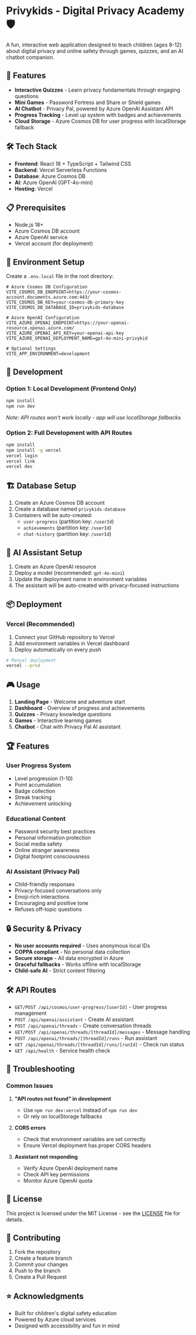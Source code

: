 # Privykids - Digital Privacy Academy 🛡️

A fun, interactive web application designed to teach children (ages 8-12) about digital privacy and online safety through games, quizzes, and an AI chatbot companion.

## 🚀 Features

- **Interactive Quizzes** - Learn privacy fundamentals through engaging questions
- **Mini Games** - Password Fortress and Share or Shield games
- **AI Chatbot** - Privacy Pal, powered by Azure OpenAI Assistant API
- **Progress Tracking** - Level up system with badges and achievements
- **Cloud Storage** - Azure Cosmos DB for user progress with localStorage fallback

## 🛠️ Tech Stack

- **Frontend**: React 18 + TypeScript + Tailwind CSS
- **Backend**: Vercel Serverless Functions
- **Database**: Azure Cosmos DB
- **AI**: Azure OpenAI (GPT-4o-mini)
- **Hosting**: Vercel

## 📋 Prerequisites

- Node.js 18+ 
- Azure Cosmos DB account
- Azure OpenAI service
- Vercel account (for deployment)

## 🔧 Environment Setup

Create a `.env.local` file in the root directory:

```env
# Azure Cosmos DB Configuration
VITE_COSMOS_DB_ENDPOINT=https://your-cosmos-account.documents.azure.com:443/
VITE_COSMOS_DB_KEY=your-cosmos-db-primary-key
VITE_COSMOS_DB_DATABASE_ID=privykids-database

# Azure OpenAI Configuration  
VITE_AZURE_OPENAI_ENDPOINT=https://your-openai-resource.openai.azure.com/
VITE_AZURE_OPENAI_API_KEY=your-openai-api-key
VITE_AZURE_OPENAI_DEPLOYMENT_NAME=gpt-4o-mini-privykid

# Optional Settings
VITE_APP_ENVIRONMENT=development
```

## 🚀 Development

### Option 1: Local Development (Frontend Only)
```bash
npm install
npm run dev
```
*Note: API routes won't work locally - app will use localStorage fallbacks*

### Option 2: Full Development with API Routes
```bash
npm install
npm install -g vercel
vercel login
vercel link
vercel dev
```

## 🏗️ Database Setup

1. Create an Azure Cosmos DB account
2. Create a database named `privykids-database`
3. Containers will be auto-created:
   - `user-progress` (partition key: `/userId`)
   - `achievements` (partition key: `/userId`)  
   - `chat-history` (partition key: `/userId`)

## 🤖 AI Assistant Setup

1. Create an Azure OpenAI resource
2. Deploy a model (recommended: `gpt-4o-mini`)
3. Update the deployment name in environment variables
4. The assistant will be auto-created with privacy-focused instructions

## 📦 Deployment

### Vercel (Recommended)

1. Connect your GitHub repository to Vercel
2. Add environment variables in Vercel dashboard
3. Deploy automatically on every push

```bash
# Manual deployment
vercel --prod
```

## 🎮 Usage

1. **Landing Page** - Welcome and adventure start
2. **Dashboard** - Overview of progress and achievements  
3. **Quizzes** - Privacy knowledge questions
4. **Games** - Interactive learning games
5. **Chatbot** - Chat with Privacy Pal AI assistant

## 🏆 Features

### User Progress System
- Level progression (1-10)
- Point accumulation
- Badge collection
- Streak tracking
- Achievement unlocking

### Educational Content
- Password security best practices
- Personal information protection
- Social media safety
- Online stranger awareness
- Digital footprint consciousness

### AI Assistant (Privacy Pal)
- Child-friendly responses
- Privacy-focused conversations only
- Emoji-rich interactions
- Encouraging and positive tone
- Refuses off-topic questions

## 🔒 Security & Privacy

- **No user accounts required** - Uses anonymous local IDs
- **COPPA compliant** - No personal data collection
- **Secure storage** - All data encrypted in Azure
- **Graceful fallbacks** - Works offline with localStorage
- **Child-safe AI** - Strict content filtering

## 🛠️ API Routes

- `GET/POST /api/cosmos/user-progress/[userId]` - User progress management
- `POST /api/openai/assistant` - Create AI assistant
- `POST /api/openai/threads` - Create conversation threads
- `GET/POST /api/openai/threads/[threadId]/messages` - Message handling
- `POST /api/openai/threads/[threadId]/runs` - Run assistant
- `GET /api/openai/threads/[threadId]/runs/[runId]` - Check run status
- `GET /api/health` - Service health check

## 🐛 Troubleshooting

### Common Issues

1. **"API routes not found" in development**
   - Use `npm run dev:vercel` instead of `npm run dev`
   - Or rely on localStorage fallbacks

2. **CORS errors**
   - Check that environment variables are set correctly
   - Ensure Vercel deployment has proper CORS headers

3. **Assistant not responding**
   - Verify Azure OpenAI deployment name
   - Check API key permissions
   - Monitor Azure OpenAI quota

## 📝 License

This project is licensed under the MIT License - see the [LICENSE](LICENSE) file for details.

## 🤝 Contributing

1. Fork the repository
2. Create a feature branch
3. Commit your changes
4. Push to the branch
5. Create a Pull Request

## ⭐ Acknowledgments

- Built for children's digital safety education
- Powered by Azure cloud services
- Designed with accessibility and fun in mind
